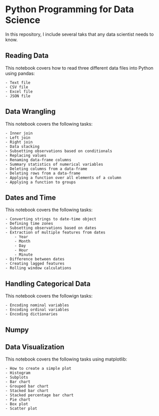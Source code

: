 # Python Programming for Data Science

In this repository, I include several taks that any data scientist needs to know.

## Reading Data

This notebook covers how to read three different data files into Python using pandas:

    - Text file
    - CSV file
    - Excel file
    - JSON file

## Data Wrangling

This notebook covers the following tasks:

    - Inner join
    - Left join
    - Right join
    - Data stacking 
    - Subsetting observations based on conditionals
    - Replacing values
    - Renaming data-frame columns
    - Summary statistics of numerical variables
    - Deleting columns from a data-frame
    - Deleting rows from a data-frame
    - Applying a function over all elements of a column
    - Applying a function to groups 

## Dates and Time

This notebook covers the following tasks:

    - Converting strings to date-time object
    - Defining time zones
    - Subsetting observations based on dates
    - Extraction of multiple features from dates
        - Year
        - Month
        - Day
        - Hour
        - Minute
    - Difference between dates
    - Creating lagged features
    - Rolling window calculations


## Handling Categorical Data

This notebook covers the followign tasks:

    - Encoding nominal variables
    - Encoding ordinal variables
    - Encoding dictionaries


## Numpy



## Data Visualization

This notebook covers the following tasks using matplotlib:

    - How to create a simple plot 
    - Histogram
    - Subplots
    - Bar chart
    - Grouped bar chart
    - Stacked bar chart
    - Stacked percentage bar chart
    - Pie chart
    - Box plot
    - Scatter plot